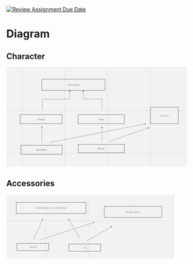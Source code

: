 [![Review Assignment Due Date](https://classroom.github.com/assets/deadline-readme-button-24ddc0f5d75046c5622901739e7c5dd533143b0c8e959d652212380cedb1ea36.svg)](https://classroom.github.com/a/eqm3GZau)
# Diagram 

## Character
![Diagram](/image/img_1.png)

## Accessories
![Diagram](/image/img.png)
